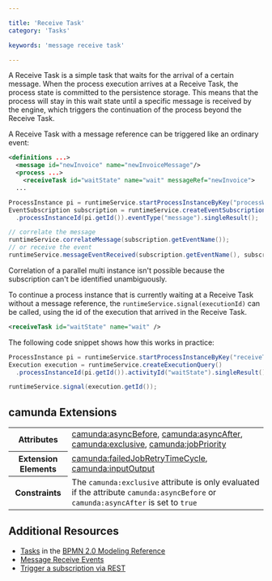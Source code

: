 ```yaml
---

title: 'Receive Task'
category: 'Tasks'

keywords: 'message receive task'

---
```


A Receive Task is a simple task that waits for the arrival of a certain message. When the process execution arrives at a Receive Task, the process state is committed to the persistence storage. This means that the process will stay in this wait state until a specific message is received by the engine, which triggers the continuation of the process beyond the Receive Task.

<div data-bpmn-symbol="receivetask" data-bpmn-symbol-name="Receive Task"></div>

A Receive Task with a message reference can be triggered like an ordinary event:

```xml
<definitions ...>
  <message id="newInvoice" name="newInvoiceMessage"/>
  <process ...>
    <receiveTask id="waitState" name="wait" messageRef="newInvoice">
  ...
```

```java
ProcessInstance pi = runtimeService.startProcessInstanceByKey("processWaitingInReceiveTask");
EventSubscription subscription = runtimeService.createEventSubscriptionQuery()
  .processInstanceId(pi.getId()).eventType("message").singleResult();

// correlate the message
runtimeService.correlateMessage(subscription.getEventName());
// or receive the event
runtimeService.messageEventReceived(subscription.getEventName(), subscription.getExecutionId());
```

<div class="alert alert-warning">
  Correlation of a parallel multi instance isn't possible because the subscription can't be identified unambiguously.
</div>

To continue a process instance that is currently waiting at a Receive Task without a message reference, the `runtimeService.signal(executionId)` can be called, using the id of the execution that arrived in the Receive Task.

```xml
<receiveTask id="waitState" name="wait" />
```

The following code snippet shows how this works in practice:

```java
ProcessInstance pi = runtimeService.startProcessInstanceByKey("receiveTask");
Execution execution = runtimeService.createExecutionQuery()
  .processInstanceId(pi.getId()).activityId("waitState").singleResult();

runtimeService.signal(execution.getId());
```

## camunda Extensions

<table class="table table-striped">
  <tr>
    <th>Attributes</th>
    <td>
      <a href="ref:#custom-extensions-camunda-extension-attributes-camundaasyncbefore">camunda:asyncBefore</a>,
      <a href="ref:#custom-extensions-camunda-extension-attributes-camundaasyncafter">camunda:asyncAfter</a>,
      <a href="ref:#custom-extensions-camunda-extension-attributes-camundaexclusive">camunda:exclusive</a>,
      <a href="ref:#custom-extensions-camunda-extension-attributes-camundajobpriority">camunda:jobPriority</a>
    </td>
  </tr>
  <tr>
    <th>Extension Elements</th>
    <td>
      <a href="ref:#custom-extensions-camunda-extension-elements-camundafailedjobretrytimecycle">camunda:failedJobRetryTimeCycle</a>,
      <a href="ref:#custom-extensions-camunda-extension-elements-camundainputoutput">camunda:inputOutput</a>
    </td>
  </tr>
  <tr>
    <th>Constraints</th>
    <td>
      The <code>camunda:exclusive</code> attribute is only evaluated if the attribute
      <code>camunda:asyncBefore</code> or <code>camunda:asyncAfter</code> is set to <code>true</code>
    </td>
  </tr>
</table>

## Additional Resources

* [Tasks](http://camunda.org/bpmn/reference.html#activities-task) in the [BPMN 2.0 Modeling Reference](http://camunda.org/bpmn/reference.html)
* [Message Receive Events](ref:#events-message-events)
* [Trigger a subscription via REST](ref:/api-references/rest/#execution-trigger-message-event-subscription)
